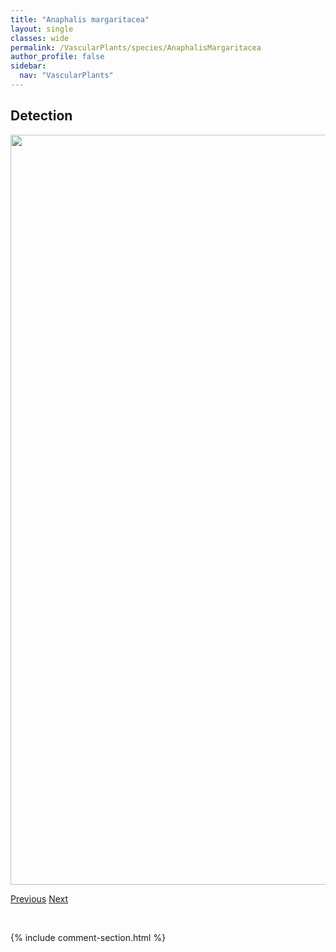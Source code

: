 ```yaml
---
title: "Anaphalis margaritacea"
layout: single
classes: wide
permalink: /VascularPlants/species/AnaphalisMargaritacea
author_profile: false
sidebar:
  nav: "VascularPlants"
---
```


<h2>Detection</h2>

<a href="https://drive.google.com/uc?export=view&id=1S3a8DN4T4_Hcq3c2unPp5cWWc6yCq_Mf">
<img src="https://drive.google.com/uc?export=view&id=1S3a8DN4T4_Hcq3c2unPp5cWWc6yCq_Mf" height = "1200" width = "800">
</a>


<a href="/DevelopmentWebsite/VascularPlants/species/AmelanchierAlnifolia" class="pagination--pager" title="Saskatoon">Previous</a> <a href="/DevelopmentWebsite/VascularPlants/species/AndromedaPolifolia" class="pagination--pager" title="Bog Rosemary">Next</a>

<p>&nbsp;</p>

{% include comment-section.html %}
